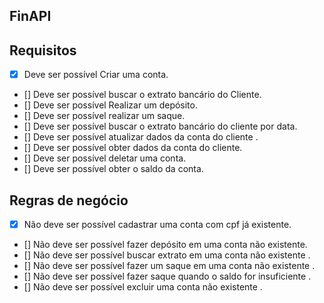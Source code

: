 ## FinAPI

##  Requisitos

- [x] Deve ser possível Criar uma conta.
- [] Deve ser possível buscar o extrato bancário do Cliente.
- [] Deve ser possível Realizar um depósito.
- [] Deve ser possível realizar um saque.
- [] Deve ser possível buscar o extrato bancário do cliente por data.
- [] Deve ser possível atualizar dados da conta do cliente .
- [] Deve ser possível obter dados da conta do cliente.
- [] Deve ser possível deletar uma conta.
- [] Deve ser possível obter o saldo da conta.


## Regras de negócio

- [x] Não deve ser possível cadastrar uma conta com cpf já existente.
- [] Não deve ser possível fazer depósito em uma conta não existente.
- [] Não deve ser possível buscar extrato em uma conta não existente .
- [] Não deve ser possível fazer um saque em uma conta não existente .
- [] Não deve ser possível fazer saque quando o saldo for insuficiente .
- [] Não deve ser possível excluir uma conta não existente .

